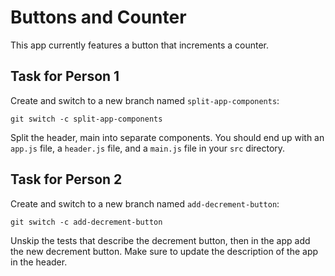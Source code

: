 # Buttons and Counter

This app currently features a button that increments a counter.

## Task for Person 1

Create and switch to a new branch named `split-app-components`:

```
git switch -c split-app-components
```

Split the header, main into separate components. You should end up with an `app.js` file, a `header.js` file, and a `main.js` file in your `src` directory.

## Task for Person 2

Create and switch to a new branch named `add-decrement-button`:

```
git switch -c add-decrement-button
```

Unskip the tests that describe the decrement button, then in the app add the new decrement button. Make sure to update the description of the app in the header.
